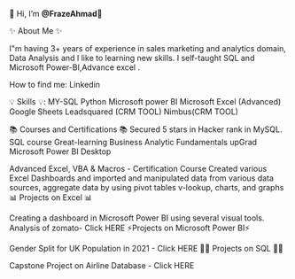 👋 Hi, I’m **@FrazeAhmad**👋

✨ About Me ✨

I"m having 3+ years of experience in sales marketing and analytics domain, Data Analysis and I like to learning new skills.
I self-taught SQL and Microsoft Power-BI,Advance excel .

How to find me: Linkedin


💡 Skills 💡:
MY-SQL
Python
Microsoft power BI
Microsoft Excel (Advanced)
Google Sheets
Leadsquared (CRM TOOL)
Nimbus(CRM TOOL)

📚 Courses and Certifications 📚
Secured 5 stars in Hacker rank in MySQL.
SQL course Great-learning
Business Analytic Fundamentals upGrad   
Microsoft Power BI Desktop    

Advanced Excel, VBA & Macros - Certification Course 
Created various Excel Dashboards and imported and manipulated data from various data sources, aggregate data by using pivot tables
v-lookup, charts, and graphs 
📊 Projects on Excel 📊

Creating a dashboard in Microsoft Power BI using several visual tools.
Analysis of zomato- Click HERE
⚡Projects on Microsoft Power BI⚡

Gender Split for UK Population in 2021 - Click HERE
👩‍💻 Projects on SQL 👩‍💻

Capstone Project on Airline Database - Click HERE
